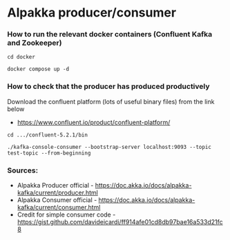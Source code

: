 # Alpakka producer/consumer

### How to run the relevant docker containers (Confluent Kafka and Zookeeper)

`cd docker`

`docker compose up -d`

### How to check that the producer has produced productively

Download the confluent platform (lots of useful binary files) from the link below
* https://www.confluent.io/product/confluent-platform/

`cd .../confluent-5.2.1/bin`

`./kafka-console-consumer --bootstrap-server localhost:9093 --topic test-topic --from-beginning`

### Sources:
* Alpakka Producer official - https://doc.akka.io/docs/alpakka-kafka/current/producer.html
* Alpakka Consumer official - https://doc.akka.io/docs/alpakka-kafka/current/consumer.html
* Credit for simple consumer code - https://gist.github.com/davideicardi/ff914afe01cd8db97bae16a533d21fc8